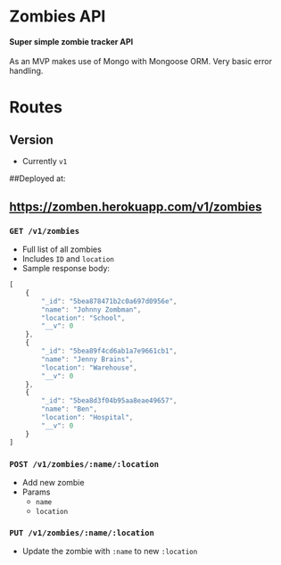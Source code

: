 # Zombies API
#### Super simple zombie tracker API

As an MVP makes use of Mongo with Mongoose ORM. Very basic error handling.

# Routes

## Version
- Currently `v1`

##Deployed at:

## https://zomben.herokuapp.com/v1/zombies

### `GET /v1/zombies`
- Full list of all zombies
- Includes `ID` and `location`
- Sample response body:

```js
[
    {
        "_id": "5bea878471b2c0a697d0956e",
        "name": "Johnny Zombman",
        "location": "School",
        "__v": 0
    },
    {
        "_id": "5bea89f4cd6ab1a7e9661cb1",
        "name": "Jenny Brains",
        "location": "Warehouse",
        "__v": 0
    },
    {
        "_id": "5bea8d3f04b95aa8eae49657",
        "name": "Ben",
        "location": "Hospital",
        "__v": 0
    }
]
```


### `POST /v1/zombies/:name/:location`
- Add new zombie
- Params
  - `name`
  - `location`


### `PUT /v1/zombies/:name/:location`
- Update the zombie with `:name` to new `:location`

